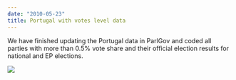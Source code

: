 ```yaml
---
date: "2010-05-23"
title: Portugal with votes level data
---
```


We have finished updating the Portugal data in ParlGov and coded all parties with more than 0.5% vote share and their official election results for national and EP elections.

![](/images/parliament-netherlands.jpg)

